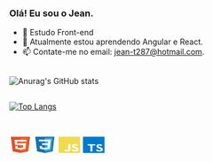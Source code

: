 ### Olá! Eu sou o Jean. 

- 🔭 Estudo Front-end
- 🌱 Atualmente estou aprendendo Angular e React.
- 📫 Contate-me no email: jean-t287@hotmail.com.
##
![Anurag's GitHub stats](https://github-readme-stats.vercel.app/api?username=Jean-Goncalves&show_icons=true&theme=tokyonight)
##
[![Top Langs](https://github-readme-stats.vercel.app/api/top-langs/?username=Jean-Goncalves&theme=tokyonight&layout=compact)](https://github.com/anuraghazra/github-readme-stats&)
##
<div style="display: inline_block"><br>
  <img align="center" alt="Rafa-HTML" height="30" width="40" src="https://raw.githubusercontent.com/devicons/devicon/master/icons/html5/html5-original.svg">
  <img align="center" alt="Rafa-CSS" height="30" width="40" src="https://raw.githubusercontent.com/devicons/devicon/master/icons/css3/css3-original.svg">
  <img align="center" alt="Rafa-Js" height="30" width="40" src="https://raw.githubusercontent.com/devicons/devicon/master/icons/javascript/javascript-plain.svg">
  <img align="center" alt="Rafa-Ts" height="30" width="40" src="https://raw.githubusercontent.com/devicons/devicon/master/icons/typescript/typescript-plain.svg">
</div>
